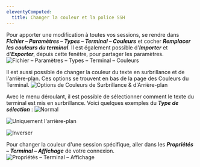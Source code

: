 ```yaml
---
eleventyComputed:
  title: Changer la couleur et la police SSH
---
```

Pour apporter une modification à toutes vos sessions, se rendre dans ***Fichier – Paramètres – Types – Terminal – Couleurs*** et cocher ***Remplacer les couleurs du terminal***. Il est également possible d'***Importer*** et d'***Exporter***, depuis cette fenêtre, pour partager les paramètres.
![Fichier – Paramètres – Types – Terminal – Couleurs](https://cdnweb.devolutions.net/docs/docs_en_kb_KB4131.png)

Il est aussi possible de changer la couleur du texte en surbrillance et de l'arrière-plan. Ces options se trouvent en bas de la page des Couleurs du Terminal.
![Options de Couleurs de Surbrillance & d'Arrière-plan](https://cdnweb.devolutions.net/docs/docs_en_kb_KB0001.png)

Avec le menu déroulant, il est possible de sélectionner comment le texte du terminal est mis en surbrillance. Voici quelques exemples du ***Type de sélection*** :
![Normal](https://cdnweb.devolutions.net/docs/docs_en_kb_KB0002.png)

![Uniquement l'arrière-plan](https://cdnweb.devolutions.net/docs/docs_en_kb_KB0003.png)

![Inverser](https://cdnweb.devolutions.net/docs/docs_en_kb_KB0004.png)

Pour changer la couleur d'une session spécifique, aller dans les ***Propriétés – Terminal – Affichage*** de votre connexion.
![Propriétés – Terminal – Affichage](https://cdnweb.devolutions.net/docs/docs_en_kb_KB4132.png)
